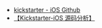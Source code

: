* [kickstarter - iOS Github](https://github.com/kickstarter/ios-oss)
* [【Kickstarter-iOS 源码分析】](https://www.jianshu.com/nb/36807985)
